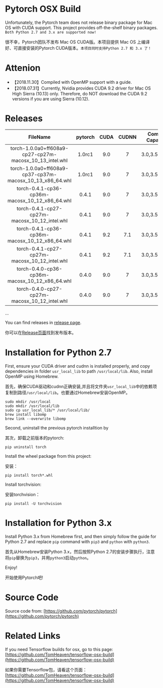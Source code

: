 # Pytorch OSX Build

Unfortunately, the Pytorch team does not release binary package for Mac OS with CUDA support. This project provides off-the-shelf binary packages. ``Both Python 2.7 and 3.x are supported now!``


很不幸，Pytorch团队不发布 Mac OS CUDA版。本项目提供 Mac OS 上编译好、可直接安装的Pytorch CUDA版本。``本项目同时支持Python 2.7 和 3.x 了！``

# Attenion
+ 【2018.11.30】Compiled with OpenMP support with a guide.
+ 【2018.07.31】Currently, Nvidia provides CUDA 9.2 driver for Mac OS High Sierra (10.13) only. Therefore, do NOT download the CUDA 9.2 versions if you are using Sierra (10.12).


# Releases

| FileName | pytorch | CUDA | CUDNN | Compute Capability | Compilation Time |
|:--:|:--:|:--:|:--:|:--:|:--:|
| torch-1.0.0a0+ff608a9-cp27-cp27m-macosx\_10\_13_intel.whl | 1.0rc1 | 9.0 | 7 | 3.0,3.5,5.2,6.1 | 2018-11-30 |
| torch-1.0.0a0+ff608a9-cp37-cp37m-macosx\_10\_13\_x86\_64.whl | 1.0rc1 | 9.0 | 7 | 3.0,3.5,5.2,6.1 | 2018-11-30 |
| torch-0.4.1-cp36-cp36m-macosx\_10\_12\_x86\_64.whl | 0.4.1 | 9.0 | 7 | 3.0,3.5,5.2,6.1 | 2018-08-01 |
| torch-0.4.1-cp27-cp27m-macosx\_10\_12_intel.whl | 0.4.1 | 9.0 | 7 | 3.0,3.5,5.2,6.1 | 2018-08-01 |
| torch-0.4.1-cp36-cp36m-macosx\_10\_12\_x86\_64.whl | 0.4.1 | 9.2 | 7.1 | 3.0,3.5,5.2,6.1 | 2018-07-30 |
| torch-0.4.1-cp27-cp27m-macosx\_10\_12_intel.whl | 0.4.1 | 9.2 | 7.1 | 3.0,3.5,5.2,6.1 | 2018-07-30 |
| torch-0.4.0-cp36-cp36m-macosx\_10\_12\_x86\_64.whl | 0.4.0 | 9.0 | 7 | 3.0,3.5,5.2,6.1 | 2018-06-08 |
| torch-0.4.0-cp27-cp27m-macosx\_10\_12_intel.whl | 0.4.0 | 9.0 | 7 | 3.0,3.5,5.2,6.1 | 2018-06-08 |
...

You can find releases in  [release page](https://github.com/TomHeaven/pytorch-osx-build/releases).

你可以在[Release页面](https://github.com/TomHeaven/pytorch-osx-build/releases)找到发布版本。


# Installation for Python 2.7

First, ensure your CUDA driver and cudnn is installed properly, and copy dependencies in folder `usr_local_lib` to path `/usr/local/lib`. Also, install OpenMP using Homebrew.

首先，确保CUDA驱动和cudnn正确安装,并且将文件夹`usr_local_lib`中的依赖项复制到路径`/usr/local/lib`。也要通过Homebrew安装OpenMP。

```
sudo mkdir /usr/local
sudo mkdir /usr/local/lib
sudo cp usr_local_lib/* /usr/local/lib/
brew install libomp
brew link --overwrite libomp
```


Second, uninstall the previous pytorch installtion by

其次，卸载之前版本的pytorch:

```
pip uninstall torch
```

Install the wheel package from this project:

安装：

```
pip install torch*.whl
```

Install torchvision:

安装torchvision：
```
pip install -U torchvision
```

# Installation for Python 3.x

Install Python 3.x from Homebrew first, and then simply follow the guide for Python 2.7 and replace `pip` command with `pip3` and `python` with `python3`.

首先从Homebrew安装Python 3.x，然后按照Python 2.7的安装步骤执行，注意将`pip`替换为`pip3`，并用`python3`启动`python`。



Enjoy!

开始使用Pytorch吧!


# Source Code

Source code from: [https://github.com/pytorch/pytorch](https://github.com/pytorch/pytorch)

# Related Links

If you need Tensorflow builds for osx, go to this page: [https://github.com/TomHeaven/tensorflow-osx-build](https://github.com/TomHeaven/tensorflow-osx-build)

如果你需要Tensorflow包，请看这个页面：[https://github.com/TomHeaven/tensorflow-osx-build](https://github.com/TomHeaven/tensorflow-osx-build)